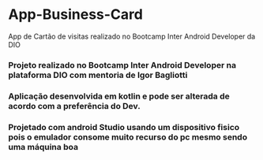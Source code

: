 # App-Business-Card
App de Cartão de visitas realizado no Bootcamp Inter Android Developer da DIO

### Projeto realizado no Bootcamp Inter Android Developer na plataforma DIO com mentoria de Igor Bagliotti 

### Aplicação desenvolvida em kotlin e pode ser alterada de acordo com a preferência do Dev.

### Projetado com android Studio usando um dispositivo fisico pois o emulador consome muito recurso do pc mesmo sendo uma máquina boa
